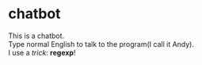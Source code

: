 # chatbot
This is a chatbot.  
Type normal English to talk to the program(I call it Andy).  
I use a *trick*: **regexp**!
